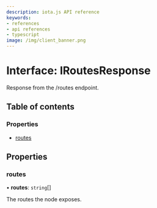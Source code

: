 ```yaml
---
description: iota.js API reference
keywords:
- references
- api references
- typescript
image: /img/client_banner.png
---
```

# Interface: IRoutesResponse

Response from the /routes endpoint.

## Table of contents

### Properties

- [routes](IRoutesResponse.md#routes)

## Properties

### routes

• **routes**: `string`[]

The routes the node exposes.
